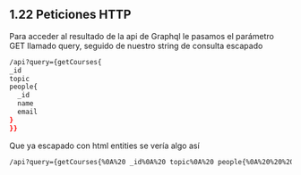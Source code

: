 ## 1.22 Peticiones HTTP

Para acceder al resultado de la api de Graphql le pasamos el parámetro
GET llamado query, seguido de nuestro string de consulta escapado

``` bash
/api?query={getCourses{
_id
topic
people{
  _id
  name
  email
}
}}
```

Que ya escapado con html entities se vería algo así

``` bash
/api?query={getCourses{%0A%20 _id%0A%20 topic%0A%20 people{%0A%20%20%20 _id%0A%20%20%20 name%0A%20%20%20 email%0A%20 }%0A}}
```
